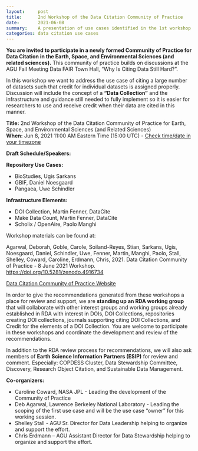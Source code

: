 ```yaml
---
layout:     post
title:      2nd Workshop of the Data Citation Community of Practice
date:       2021-06-08
summary:    A presentation of use cases identified in the 1st workshop followed by community discussion
categories: data citation use cases
---
```


**You are invited to participate in a newly formed Community of Practice for Data Citation in the Earth, Space, and Environmental Sciences (and related sciences).**  This community of practice builds on discussions at the AGU Fall Meeting Data FAIR Town Hall, “Why Is Citing Data Still Hard?”.
 
In this workshop we want to address the use case of citing a large number of datasets such that credit for individual datasets is assigned properly. Discussion will include the concept of a **“Data Collection”** and the infrastructure and guidance still needed to fully implement so it is easier for researchers to use and receive credit when their data are cited in this manner.  
 
**Title:** 2nd Workshop of the Data Citation Community of Practice for Earth, Space, and Environmental Sciences (and Related Sciences)  
**When:** Jun 8, 2021 11:00 AM Eastern Time (15:00 UTC) - [Check time/date in your timezone](https://www.timeanddate.com/worldclock/fixedtime.html?iso=20210608T110000&p1=263)  

**Draft Schedule/Speakers:**

__Repository Use Cases:__
*	BioStudies, Ugis Sarkans 
*	GBIF, Daniel Noesgaard 
*	Pangaea, Uwe Schindler 

__Infrastructure Elements:__
*	DOI Collection, Martin Fenner, DataCite
*	Make Data Count, Martin Fenner, DataCite 
*	Scholix / OpenAire, Paolo Manghi

Workshop materials can be found at:  

Agarwal, Deborah, Goble, Carole, Soiland-Reyes, Stian, Sarkans, Ugis, Noesgaard, Daniel, Schindler, Uwe, Fenner, Martin, Manghi, Paolo, Stall, Shelley, Coward, Caroline, Erdmann, Chris, 2021. Data Citation Community of Practice - 8 June 2021 Workshop. https://doi.org/10.5281/zenodo.4916734  
  
[Data Citation Community of Practice Website](https://agu-data.github.io/DataCitationCoP/)  
 
In order to give the recommendations generated from these workshops a place for review and support, we are **standing up an RDA working group** that will collaborate with other interest groups and working groups already established in RDA with interest in DOIs, DOI Collections, repositories creating DOI collections, journals supporting citing DOI Collections, and Credit for the elements of a DOI Collection. You are welcome to participate in these workshops and coordinate the development and review of the recommendations. 
 
In addition to the RDA review process for recommendations, we will also ask members of **Earth Science Information Partners (ESIP)** for review and comment.  Especially: COPDESS Cluster, Data Stewardship Committee, Discovery,  Research Object Citation, and Sustainable Data Management.
 
**Co-organizers:**  
- Caroline Coward, NASA JPL - Leading the development of the Community of Practice
- Deb Agarwal, Lawrence Berkeley National Laboratory - Leading the scoping of the first use case and will be the use case “owner” for this working session.
- Shelley Stall - AGU Sr. Director for Data Leadership helping to organize and support the effort.
- Chris Erdmann – AGU Assistant Director for Data Stewardship helping to organize and support the effort. 

